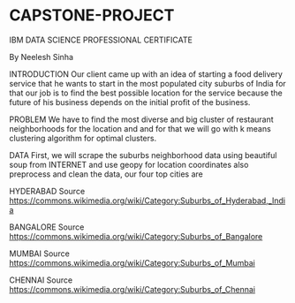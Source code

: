 # CAPSTONE-PROJECT
IBM DATA SCIENCE PROFESSIONAL CERTIFICATE

By Neelesh Sinha

INTRODUCTION
Our client came up with an idea of starting a food delivery service that he wants to start in the most
populated city suburbs of India for that our job is to find the best possible location for the service
because the future of his business depends on the initial profit of the business.

PROBLEM
We have to find the most diverse and big cluster of restaurant neighborhoods for the location and
and for that we will go with k means clustering algorithm for optimal clusters.

DATA
First, we will scrape the suburbs neighborhood data using beautiful soup from INTERNET and
use geopy for location coordinates also preprocess and clean the data, our four top cities are

HYDERABAD
Source https://commons.wikimedia.org/wiki/Category:Suburbs_of_Hyderabad,_India

BANGALORE
Source https://commons.wikimedia.org/wiki/Category:Suburbs_of_Bangalore

MUMBAI
Source https://commons.wikimedia.org/wiki/Category:Suburbs_of_Mumbai

CHENNAI
Source https://commons.wikimedia.org/wiki/Category:Suburbs_of_Chennai
